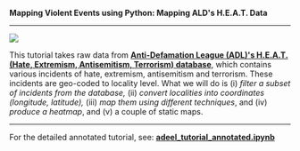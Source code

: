 **Mapping Violent Events using Python: Mapping ALD's H.E.A.T. Data**

---

![](https://33333.cdn.cke-cs.com/kSW7V9NHUXugvhoQeFaf/images/e1ca66d47823748cbbc4207e019304798ae7dba0e9b7513c.jpg)

This tutorial takes raw data from [**Anti-Defamation League (ADL)'s H.E.A.T. (Hate, Extremism, Antisemitism, Terrorism) database**](https://www.adl.org/resources/tools-to-track-hate/heat-map), which contains various incidents of hate, extremism, antisemitism and terrorism. These incidents are geo-coded to locality level. What we will do is (i) _filter a subset of incidents from the database,_ (ii) _convert localities into coordinates (longitude, latitude),_ (iii) _map them using different techniques_, and (iv) _produce a heatmap_, and (v) a couple of static maps.

---

For the detailed annotated tutorial, see: [**adeel\_tutorial\_annotated.ipynb**](https://github.com/abadeel/Mapping-Violent-Events-using-Python/blob/main/adeel_tutorial_annotated.ipynb )
